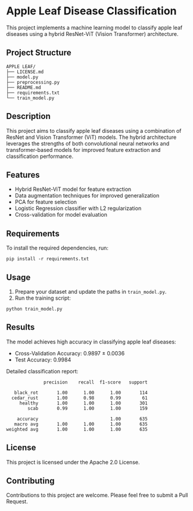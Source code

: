 # Apple Leaf Disease Classification

This project implements a machine learning model to classify apple leaf diseases using a hybrid ResNet-ViT (Vision Transformer) architecture.

## Project Structure

```
APPLE LEAF/
├── LICENSE.md
├── model.py
├── preprocessing.py
├── README.md
├── requirements.txt
└── train_model.py
```

## Description

This project aims to classify apple leaf diseases using a combination of ResNet and Vision Transformer (ViT) models. The hybrid architecture leverages the strengths of both convolutional neural networks and transformer-based models for improved feature extraction and classification performance.

## Features

- Hybrid ResNet-ViT model for feature extraction
- Data augmentation techniques for improved generalization
- PCA for feature selection
- Logistic Regression classifier with L2 regularization
- Cross-validation for model evaluation

## Requirements

To install the required dependencies, run:

```
pip install -r requirements.txt
```

## Usage

1. Prepare your dataset and update the paths in `train_model.py`.
2. Run the training script:

```
python train_model.py
```

## Results

The model achieves high accuracy in classifying apple leaf diseases:

- Cross-Validation Accuracy: 0.9897 ± 0.0036
- Test Accuracy: 0.9984

Detailed classification report:

```
              precision    recall  f1-score   support

   black_rot       1.00      1.00      1.00       114
  cedar_rust       1.00      0.98      0.99        61
     healthy       1.00      1.00      1.00       301
        scab       0.99      1.00      1.00       159

    accuracy                           1.00       635
   macro avg       1.00      1.00      1.00       635
weighted avg       1.00      1.00      1.00       635
```

## License

This project is licensed under the Apache 2.0 License.

## Contributing

Contributions to this project are welcome. Please feel free to submit a Pull Request.

